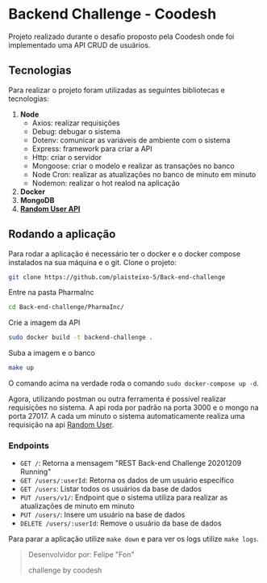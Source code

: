 # Backend Challenge - Coodesh

Projeto realizado durante o desafio proposto pela Coodesh onde foi implementado uma API CRUD de usuários.

## Tecnologias

Para realizar o projeto foram utilizadas as seguintes bibliotecas e tecnologias:
  1. **Node**
      * Axios: realizar requisições
      * Debug: debugar o sistema
      * Dotenv: comunicar as variáveis de ambiente com o sistema
      * Express: framework para criar a API
      * Http: criar o servidor
      * Mongoose: criar o modelo e realizar as transações no banco
      * Node Cron: realizar as atualizações no banco de minuto em minuto
      * Nodemon: realizar o hot realod na aplicação
  2. **Docker**
  3. **MongoDB**
  4. [**Random User API**](https://randomuser.me/)

## Rodando a aplicação

Para rodar a aplicação é necessário ter o docker e o docker compose instalados na sua máquina e o git.
Clone o projeto:

```bash
git clone https://github.com/plaisteixo-5/Back-end-challenge
```
Entre na pasta PharmaInc

```zsh
cd Back-end-challenge/PharmaInc/
```

Crie a imagem da API

```zsh
sudo docker build -t backend-challenge .
```

Suba a imagem e o banco
```zsh
make up
```
O comando acima na verdade roda o comando ```sudo docker-compose up -d```.

Agora, utilizando postman ou outra ferramenta é possível realizar requisições no sistema. A api roda por padrão na porta 3000 e o mongo na porta 27017.
A cada um minuto o sistema automaticamente realiza uma requisição na api [Random User](https://randomuser.me/api/).

### Endpoints
  - `GET /`: Retorna a mensagem "REST Back-end Challenge 20201209 Running"
  - `GET /users/:userId`: Retorna os dados de um usuário específico
  - `GET /users`: Listar todos os usuários da base de dados
  - `PUT /users/v1/`: Endpoint que o sistema utiliza para realizar as atualizações de minuto em minuto
  - `PUT /users/`: Insere um usuário na base de dados
  - `DELETE /users/:userId`: Remove o usuário da base de dados

Para parar a aplicação utilize ```make down``` e para ver os logs utilize ```make logs```.


> Desenvolvidor por: Felipe "Fon"
> 
> challenge by coodesh
